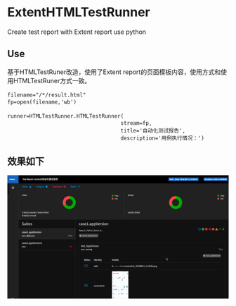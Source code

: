 # ExtentHTMLTestRunner
Create test report with Extent report use python

## Use
基于HTMLTestRuner改造，使用了Extent report的页面模板内容，使用方式和使用HTMLTestRuner方式一致。

```
filename="/*/result.html"
fp=open(filename,'wb')

runner=HTMLTestRunner.HTMLTestRunner(
                                    stream=fp,
                                    title='自动化测试报告',
                                    description='用例执行情况：')
```
## 效果如下
![](6666.gif)
